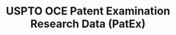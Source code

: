 ---
bigquery: https://console.cloud.google.com/bigquery?p=patents-public-data&d=uspto_oce_pair&page=dataset
citation: 'Graham, S. Marco, A., and Miller, A. (2015). “The USPTO Patent Examination
  Research Dataset: A Window on the Process of Patent Examination.”'
contributors: Graham, S. Marco, A., Miller, A.
cost: None
description: The latest version of PatEx (referred to below as the 2020 release) contains
  detailed information on nearly 11.9 million publicly-viewable provisional and non-provisional
  patent applications to the USPTO and over 4.6 million Patent Cooperation Treaty
  (PCT) applications. It is based on data that OCE downloaded from the Patent Examination
  Data System (PEDS) in April, 2021. The PEDS data are sourced from Public PAIR. The
  first time that OCE used PEDS as the basis of PatEx was for the 2019 release. We
  took the PEDS data and organized it into the familiar PatEx data files, which are
  based on the organization of the Public PAIR portal. The data files include information
  on each application’s characteristics, prosecution history, continuation history,
  claims of foreign priority, patent term adjustment history, publication history,
  and correspondence address information.
documentation: 'For the 2019 and later releases, new technical documentation is available
  https://www.uspto.gov/sites/default/files/documents/PatEx-2019-Technical-Doc.pdf


  A document describing the 2014-2017 data sets is available and can be cited as:
  Graham, Stuart J.H. and Marco, Alan C. and Miller, Richard, The USPTO Patent Examination
  Research Dataset: A Window on the Process of Patent Examination (November 30, 2015).
  Available at SSRN: https://ssrn.com/abstract=2702637.'
last_edit: Mon, 04 Apr 2022 19:06:22 GMT
location: https://www.uspto.gov/ip-policy/economic-research/research-datasets/patent-examination-research-dataset-public-pair
maintained_by: EconomicsData@uspto.gov
related_publications: https://ssrn.com/abstract=29956744, https://ssrn.com/abstract=2702637
schema_fields: '[''invention_title'', ''correspondence_street_line_1'', ''examiner_art_unit'',
  ''correspondence_street_line_2'', ''inventor_country_name'', ''child_application_number'',
  ''application_number'', ''parent_country'', ''parent_country_code'', ''child_filing_date'',
  ''correspondence_postal_code'', ''application_number_pair'', ''continuation_type'',
  ''correspondence_region_name'', ''appl_status_date'', ''status_description'', ''correspondence_country_name'',
  ''examiner_name_last'', ''inventor_name_first'', ''confirm_number'', ''atty_docket_number'',
  ''recorded_date'', ''earliest_pgpub_number'', ''event_description'', ''patent_number'',
  ''correspondence_name_line_2'', ''customer_number'', ''uspc_subclass'', ''wipo_pub_date'',
  ''inventor_name_middle'', ''small_entity_indicator'', ''parent_application_number'',
  ''correspondence_city'', ''correspondence_region_code'', ''earliest_pgpub_date'',
  ''abandon_date'', ''inventor_address_type'', ''foreign_parent_date'', ''inventor_rank'',
  ''correspondence_name_line_1'', ''filing_date'', ''examiner_name_middle'', ''foreign_parent_id'',
  ''file_location_date'', ''examiner_id'', ''event_code'', ''inventor_region_code'',
  ''file_location'', ''examiner_name_first'', ''inventor_country_code'', ''sequence_number'',
  ''wipo_pub_number'', ''aia_first_to_file'', ''uspc_class'', ''parent_filing_date'',
  ''invention_subject_matter'', ''status_code'', ''patent_issue_date'', ''application_type'',
  ''appl_status_code'', ''disposal_type'', ''correspondence_country_code'', ''inventor_name_last'']'
shortname: patex
tags:
- patents
- legal
- history
terms_of_use: 'USPTO’s online databases are not designed or intended to be a source
  for bulk downloads of USPTO data when accessed through the website’s interfaces.
  Individuals, companies, IP addresses, or blocks of IP addresses who, in effect,
  deny or decrease service by generating unusually high numbers of database accesses
  (searches, pages, or hits), whether generated manually or in an automated fashion,
  may be denied access to USPTO servers without notice.


  Bulk data products may be separately obtained from the USPTO, either for free or
  at the cost of dissemination. For details, see information on Electronic Bulk Data
  Products: https://www.uspto.gov/learning-and-resources/electronic-bulk-data-products'
title: USPTO OCE Patent Examination Research Data (PatEx)
uuid: 4342caa7-23af-420c-b2f6-6088f133df6a
---